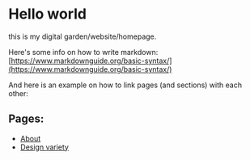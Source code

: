 # Hello world

this is my digital garden/website/homepage.

Here's some info on how to write markdown: [https://www.markdownguide.org/basic-syntax/](https://www.markdownguide.org/basic-syntax/)

And here is an example on how to link pages (and sections) with each other:

## Pages:

- [About](about.html)
- [Design variety](about.html#design-variety)


